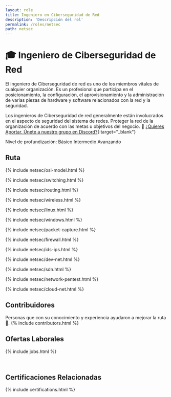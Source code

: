 ```yaml
---
layout: role
title: Ingeniero en Ciberseguridad de Red
description: 'Descripción del rol'
permalink: /roles/netsec
path: netsec
---
```


# 🎓 Ingeniero de Ciberseguridad de Red

El ingeniero de Ciberseguridad de red es uno de los miembros vitales de cualquier organización. Es un profesional que participa en el posicionamiento, la configuración, el aprovisionamiento y la administración de varias piezas de hardware y software relacionados con la red y la seguridad.

Los ingenieros de Ciberseguridad de red generalmente están involucrados en el aspecto de seguridad del sistema de redes. Proteger la red de la organización de acuerdo con las metas u objetivos del negocio. 👊 [¿Quieres Aportar, Únete a nuestro grupo en Discord?](https://discord.gg/ktEFVebv6n){:target="\_blank"}

Nivel de profundización:
Básico <i class="fa fa-flag basic"></i>
Intermedio <i class="fa fa-flag intermediate"></i>
Avanzando <i class="fa fa-flag advanced"></i>

## <i class="fa fa-map-marker fa-2"></i> Ruta

<section id="timeline" class="timeline-container">

<!-- OSI -->

{% include netsec/osi-model.html %}

<!-- Switching -->

{% include netsec/switching.html %}

<!-- Routing -->

{% include netsec/routing.html %}

<!-- Wireless -->

{% include netsec/wireless.html %}

<!-- Operating System -->
<!-- Linux -->

{% include netsec/linux.html %}

<!-- Windows -->

{% include netsec/windows.html %}

<!-- Packet Capture -->

{% include netsec/packet-capture.html %}

<!-- Network Firewall -->

{% include netsec/firewall.html %}

<!-- IDS/IPS -->

{% include netsec/ids-ips.html %}

<!-- Development -->

{% include netsec/dev-net.html %}

<!-- SDN -->

{% include netsec/sdn.html %}

<!-- Attacks -->

{% include netsec/network-pentest.html %}

<!-- Cloud -->

{% include netsec/cloud-net.html %}

</section>

## <i class="fa fa-users fa-2"></i> Contribuidores

Personas que con su conocimiento y experiencia ayudaron a mejorar la ruta 👏.
{% include contributors.html %}

## <i class="fa fa-briefcase fa-2"></i> Ofertas Laborales

{% include jobs.html %}

<br>

## <i class="fa fa-certificate fa-2"></i> Certificaciones Relacionadas

{% include certifications.html %}
